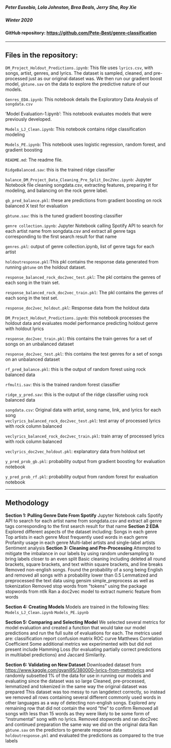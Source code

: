 ##### Peter Eusebio, Lola Johnston, Brea Beals, Jerry Sha, Roy Xie
##### Winter 2020

#### GitHub repository: https://github.com/Pete-Best/genre-classification
------------------------------------------------------------------------------------------------------------------------------
## Files in the repository:
`DM_Project_Holdout_Predictions.ipynb`: This file uses `lyrics.csv`, with songs, artist, genres, and lyrics. The dataset is sampled, cleaned, and pre-processed just as our original dataset was. We then run our gradient boost model, `gbtune.sav` on the data to explore the predictive nature of our models. 

`Genres_EDA.ipynb`: This notebook details the Exploratory Data Analysis of `songdata.csv`

‘Model Evaluation-1.ipynb’:  This notebook evaluates models that were previously developed.

`Models_LJ_Clean.ipynb`: This notebook contains ridge classification modeling

`Models_PE.ipynb`:  This notebook uses logistic regression, random forest, and gradient boosting

`README.md`: The readme file.

`RidgeBalanced.sav`: this is the trained ridge classifier

`balance_DM_Project_Data_Cleaning_Pre_Split_Doc2Vec.ipynb`: Jupyter Notebook file cleaning songdata.csv, extracting features, preparing it for modeling, and balancing on the rock genre label.

`gb_pred_balance.pkl`: these are predictions from gradient boosting on rock balanced X test for evaluation

`gbtune.sav`: this is the tuned gradient boosting classifier

`genre collection.ipynb`: Jupyter Notebook calling Spotify API to search for each artist name from songdata.csv and extract all genre tags corresponding to the first search result for that name

`genres.pkl`: output of genre collection.ipynb, list of genre tags for each artist

`holdoutresponse.pkl`:This pkl contains the response data generated from running `gbtune` on the holdout dataset.

`response_balanced_rock_doc2vec_test.pkl`: The pkl contains the genres of each song in the train set.

`response_balanced_rock_doc2vec_train.pkl`: The pkl contains the genres of each song in the test set.

`response_doc2vec_holdout.pkl`: Response data from the holdout data 

`DM_Project_Holdout_Predictions.ipynb`: this notebook processes the holdout data and evaluates model performance predicting holdout genre with holdout lyrics

`response_doc2vec_train.pkl`: this contains the train genres for a set of songs on an unbalanced dataset

`response_doc2vec_test.pkl`: this contains the test genres for a set of songs on an  unbalanced dataset

`rf_pred_balance.pkl`: this is the output of random forest using rock balanced data

`rfmulti.sav`: this is the trained random forest classifier

`ridge_y_pred.sav`: this is the output of the ridge classifier using rock balanced data

`songdata.csv`: Original data with artist, song name, link, and lyrics for each song  
`veclyrics_balanced_rock_doc2vec_test.pkl`: test array of processed lyrics with rock column balanced

`veclyrics_balanced_rock_doc2vec_train.pkl`: train array of processed lyrics with rock column balanced

`veclyrics_doc2vec_holdout.pkl`: explanatory data from holdout set 

`y_pred_prob_gb.pkl`: probability output from gradient boosting for evaluation notebook

`y_pred_prob_rf.pkl`: probability output from random forest for evaluation notebook

------------------------------------------------------------------------------------------------------------------------------

## Methodology

**Section 1: Pulling Genre Date From Spotify**
Jupyter Notebook calls Spotify API to search for each artist name from songdata.csv and extract all genre tags corresponding to the first search result for that name
**Section 2 EDA**
Explored different aspects of the dataset including: 
Songs in each genre
Top artists in each genre
Most frequently used words in each genre
Profanity usage in each genre
Multi-label artists and single-label artists
Sentiment analysis
**Section 3: Cleaning and Pre-Processing** 
Attempted to mitigate the imbalance in our labels by using random undersampling to bring labels closer to an even split
Basic cleaning including deleted all round brackets, square brackets, and text within square brackets, and line breaks
 Removed non-english songs. Found the probability of a song being English and removed all songs with a probability lower than 0.5
Lemmatized and preprocessed the text data using gensim simple_preprocess as well as tokenization
Removed stop words from "tokens" using the package stopwords from ntlk
 Ran a doc2vec model to extract numeric feature from words

**Section 4: Creating Models** 
Models are trained in the following files:
`Models_LJ_Clean.ipynb`
`Models_PE.ipynb`

**Section 5: Comparing and Selecting Model** 
We selected several metrics for model evaluation and created a function that would take our model predictions and run the full suite of evaluations for each. The metrics used are:
classification report
confusion matrix
ROC curve
Matthews Correlation Coefficient
Some additional metrics we experimented with but did not present include Hamming Loss (for evaluating partially correct predictions in multilabel predictions) and Jaccard Similarity.

**Section 6: Validating on New Dataset** 
Downloaded dataset from https://www.kaggle.com/gyani95/380000-lyrics-from-metrolyrics and randomly subsetted 1% of the data for use in running our models and evaluating since the dataset was so large
Cleaned, pre-processed, lemmatized and tokenized in the same way the original dataset was prepared
This dataset was too messy to run langdetect correctly, so instead we removed all rows containing several different commonly used words in other languages as a way of detecting non-english songs. Explored any remaining row that did not contain the word “the” to confirm
Removed all songs with less than 15 words as they were likely to be some form of “instrumental” song with no lyrics. 
Removed stopwords and ran doc2vec and continued preparation the same way we did on the original data
Ran `gbtune.sav` on the predictors to generate response data `holdoutresponse.pkl` and evaluated the predictions as compared to the true labels
